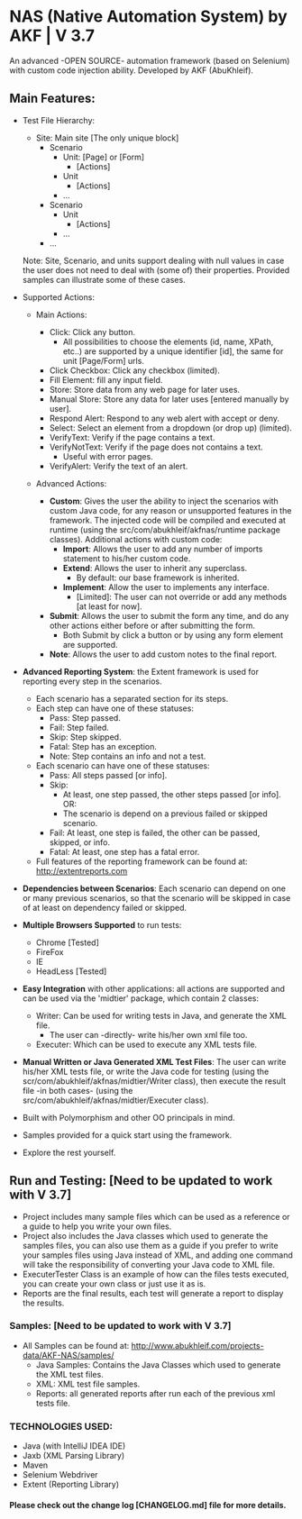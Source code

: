 # NAS (Native Automation System) by AKF | V 3.7
An advanced -OPEN SOURCE- automation framework (based on Selenium) with custom code injection ability. Developed by AKF (AbuKhleif). 

## Main Features:
* Test File Hierarchy:
    * Site: Main site [The only unique block]
        * Scenario
            * Unit: [Page] or [Form]
                * [Actions]
            * Unit
                * [Actions]
            * ...
        * Scenario
            * Unit
                * [Actions]
            * ...
        * ...
   
   Note: Site, Scenario, and units support dealing with null values in case the user does not need
      to deal with (some of) their properties. Provided samples can illustrate some of these cases.
      
* Supported Actions:
    * Main Actions:
        * Click: Click any button.
            * All possibilities to choose the elements (id, name, XPath, etc..) are supported by
             a unique identifier [id], the same for unit [Page/Form] urls. 
        * Click Checkbox: Click any checkbox (limited).
        * Fill Element: fill any input field.
        * Store: Store data from any web page for later uses.
        * Manual Store: Store any data for later uses [entered manually by user].
        * Respond Alert: Respond to any web alert with accept or deny.
        * Select: Select an element from a dropdown (or drop up) (limited).
        * VerifyText: Verify if the page contains a text.
        * VerifyNotText: Verify if the page does not contains a text.
            * Useful with error pages.
        * VerifyAlert: Verify the text of an alert.
        
    * Advanced Actions:
        * **Custom**: Gives the user the ability to inject the scenarios with custom Java code, for any reason
        or unsupported features in the framework. The injected code will be compiled and executed
        at runtime (using the src/com/abukhleif/akfnas/runtime package classes). Additional actions with custom code:
            * **Import**: Allows the user to add any number of imports statement to his/her custom code.
            * **Extend**: Allows the user to inherit any superclass.
                * By default: our base framework is inherited.
            * **Implement**: Allow the user to implements any interface.
                * [Limited]: The user can not override or add any methods [at least for now].
        * **Submit**: Allows the user to submit the form any time, and do any other actions either
        before or after submitting the form.
            * Both Submit by click a button or by using any form element are supported.
        * **Note**: Allows the user to add custom notes to the final report.
        
* **Advanced Reporting System**: the Extent framework is used for reporting every step in the scenarios.
    * Each scenario has a separated section for its steps.
    * Each step can have one of these statuses:
        * Pass: Step passed.
        * Fail: Step failed.
        * Skip: Step skipped.
        * Fatal: Step has an exception.
        * Note: Step contains an info and not a test.
    * Each scenario can have one of these statuses:
        * Pass: All steps passed [or info].
        * Skip:
            * At least, one step passed, the other steps passed [or info]. OR:
            * The scenario is depend on a previous failed or skipped scenario.
        * Fail: At least, one step is failed, the other can be passed, skipped, or info.
        * Fatal: At least, one step has a fatal error.
    * Full features of the reporting framework can be found at: http://extentreports.com
        
* **Dependencies between Scenarios**: Each scenario can depend on one or many previous scenarios, so 
 that the scenario will be skipped in case of at least on dependency failed or skipped.
 
* **Multiple Browsers Supported** to run tests:
     * Chrome [Tested]
     * FireFox
     * IE
     * HeadLess [Tested]
     
* **Easy Integration** with other applications: all actions are supported and can be used via the
'midtier' package, which contain 2 classes:
    * Writer: Can be used for writing tests in Java, and generate the XML file.
        * The user can -directly- write his/her own xml file too.
    * Executer: Which can be used to execute any XML tests file.
    
* **Manual Written or Java Generated XML Test Files**:  The user can write his/her XML tests file, 
or write the Java code for testing (using the scr/com/abukhleif/akfnas/midtier/Writer class), then execute the result file
-in both cases- (using the src/com/abukhleif/akfnas/midtier/Executer class).
        
* Built with Polymorphism and other OO principals in mind. 
* Samples provided for a quick start using the framework.
* Explore the rest yourself.

## Run and Testing: [Need to be updated to work with V 3.7]
* Project includes many sample files which can be used as a reference or a guide
to help you write your own files.
* Project also includes the Java classes which used to generate the samples files,
 you can also use them as a guide if you prefer to write your samples files using
 Java instead of XML, and adding one command will take the responsibility of
 converting your Java code to XML file.
* ExecuterTester Class is an example of how can the files tests
executed, you can create your own class or just use it as is.
* Reports are the final results, each test will generate a report to display
the results.

### Samples: [Need to be updated to work with V 3.7]
* All Samples can be found at: http://www.abukhleif.com/projects-data/AKF-NAS/samples/
    * Java Samples: Contains the Java Classes which used to generate the XML test files.
    * XML: XML test file samples.
    * Reports: all generated reports after run each of the previous xml tests file.
        
### TECHNOLOGIES USED:
* Java (with IntelliJ IDEA IDE)
* Jaxb (XML Parsing Library)
* Maven
* Selenium Webdriver
* Extent (Reporting Library)


#### Please check out the change log [CHANGELOG.md] file for more details.